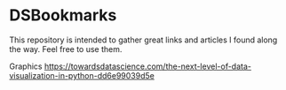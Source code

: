 # DSBookmarks
This repository is intended to gather great links and articles I found along the way. Feel free to use them.

Graphics
https://towardsdatascience.com/the-next-level-of-data-visualization-in-python-dd6e99039d5e

